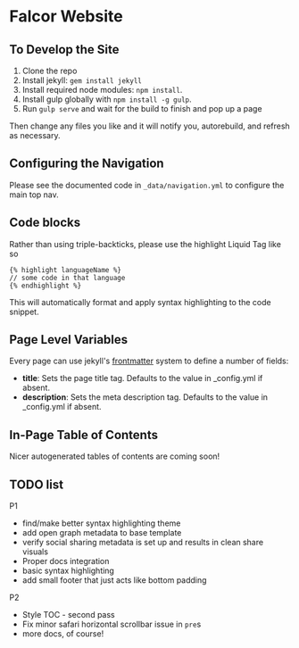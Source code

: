 Falcor Website
==============

To Develop the Site
-------------------

1. Clone the repo
2. Install jekyll: `gem install jekyll`
3. Install required node modules: `npm install`.
4. Install gulp globally with `npm install -g gulp`.
5. Run `gulp serve` and wait for the build to finish and pop up a page

Then change any files you like and it will notify you, autorebuild, and refresh as necessary.


Configuring the Navigation
--------------------------

Please see the documented code in `_data/navigation.yml` to configure the main top nav.

Code blocks
------------------

Rather than using triple-backticks, please use the highlight Liquid Tag like so

```
{% highlight languageName %}
// some code in that language
{% endhighlight %}
```

This will automatically format and apply syntax highlighting to the code snippet.

Page Level Variables
--------------------

Every page can use jekyll's [frontmatter](http://jekyllrb.com/docs/frontmatter/ "Front Matter") system to define a number of fields:
- **title**: Sets the page title tag. Defaults to the value in _config.yml if absent.
- **description**: Sets the meta description tag. Defaults to the value in _config.yml if absent.


In-Page Table of Contents
-------------------------

Nicer autogenerated tables of contents are coming soon!

TODO list
-----------------------------

P1
- find/make better syntax highlighting theme
- add open graph metadata to base template
- verify social sharing metadata is set up and results in clean share visuals
- Proper docs integration
- basic syntax highlighting
- add small footer that just acts like bottom padding

P2
- Style TOC - second pass
- Fix minor safari horizontal scrollbar issue in `pre`s
- more docs, of course!